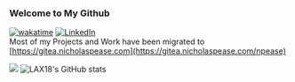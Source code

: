 ### Welcome to My Github
[![wakatime](https://wakatime.com/badge/user/804e2951-da01-4671-9353-8d0083e7932e.svg?style=for-the-badge)](https://wakatime.com/@804e2951-da01-4671-9353-8d0083e7932e)
[![LinkedIn](https://img.shields.io/badge/linkedin-%230077B5.svg?style=for-the-badge&logo=linkedin&logoColor=white)](https://www.linkedin.com/in/nicholaspease207/)<br>
Most of my Projects and Work have been migrated to [https://gitea.nicholaspease.com](https://gitea.nicholaspease.com/npease)

![](https://github-readme-stats.vercel.app/api/wakatime?username=lax18&bg_color=000000&title_color=FFFFFF&icon_color=2F855A&text_color=ffffff&custom_title=All%20Time%20Coding%20Stats&layout=compact)
![LAX18's GitHub stats](https://github-readme-stats.vercel.app/api?username=lax18&show_icons=true&theme=dark)
